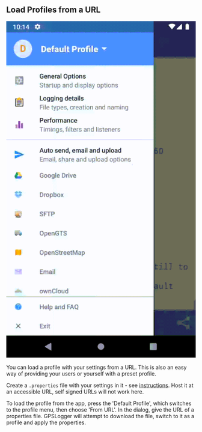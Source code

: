 ## Load Profiles from a URL

![profilesdemo](images/19a_from_url_2.gif)

You can load a profile with your settings from a URL.  This is also an easy way of providing your users or yourself with a preset profile. 

Create a `.properties` file with your settings in it - see [instructions](#saveyourcurrentsettingsasaprofile).  Host it at an accessible URL, self signed URLs will not work here.
  
To load the profile from the app, press the 'Default Profile', which switches to the profile menu, then choose 'From URL'. In the dialog, give the URL of a properties file. GPSLogger will attempt to download the file, switch to it as a profile and apply the properties.

